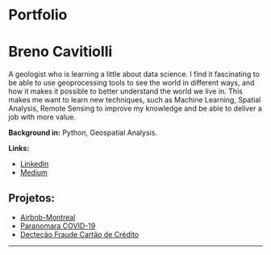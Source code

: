 # Portfolio

# Breno Cavitiolli
<sub></sub>

A geologist who is learning a little about data science. I find it fascinating to be able to use geoprocessing tools to see the world in different ways, and how it makes it possible to better understand the world we live in. This makes me want to learn new techniques, such as Machine Learning, Spatial Analysis, Remote Sensing to improve my knowledge and be able to deliver a job with more value.

**Background in:** Python, Geospatial Analysis.

**Links:**
* [LinkedIn](https://www.linkedin.com/in/breno-cavigeo/)
* [Medium](https://medium.com/@brenocavi)


## Projetos:

* [Airbnb-Montreal](https://github.com/brenocavi/Dados-Airbnb-Montreal-CA-2022-/blob/main/Analisando_os_Dados_do_Airbnb.ipynb)
* [Paranomara COVID-19](https://github.com/brenocavi/Panorama-COIVD-19/blob/main/Panorama_do_COVID_19_no_Brasil.ipynb)
* [Decteção Fraude Cartão de Crédito](https://github.com/brenocavi/Credit-car-fraud/blob/main/Detec%C3%A7%C3%A3o_de_Fraude_em_Cart%C3%B5es_de_Cr%C3%A9dito.ipynb)
---
